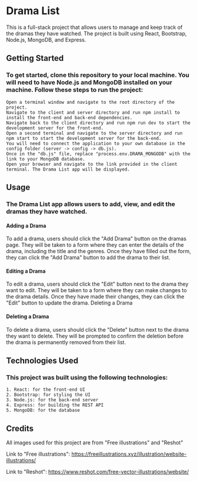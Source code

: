 # Drama List

This is a full-stack project that allows users to manage and keep track of the dramas they have watched. The project is built using React, Bootstrap, Node.js, MongoDB, and Express.

## Getting Started

### To get started, clone this repository to your local machine. You will need to have Node.js and MongoDB installed on your machine. Follow these steps to run the project:

    Open a terminal window and navigate to the root directory of the project.
    Navigate to the client and server directory and run npm install to install the front-end and back-end dependencies.
    Navigate back to the client directory and run npm run dev to start the development server for the front-end.
    Open a second terminal and navigate to the server directory and run npm start to start the development server for the back-end.
    You will need to connect the application to your own database in the config folder (server -> config -> db.js).
    Once in the "db.js" file, replace "process.env.DRAMA_MONGODB" with the link to your MongoDB database.
    Open your browser and navigate to the link provided in the client terminal. The Drama List app will be displayed.

## Usage

### The Drama List app allows users to add, view, and edit the dramas they have watched.

#### Adding a Drama

To add a drama, users should click the "Add Drama" button on the dramas page. They will be taken to a form where they can enter the details of the drama, including the title and the genres. Once they have filled out the form, they can click the "Add Drama" button to add the drama to their list.

#### Editing a Drama

To edit a drama, users should click the "Edit" button next to the drama they want to edit. They will be taken to a form where they can make changes to the drama details. Once they have made their changes, they can click the "Edit" button to update the drama.
Deleting a Drama

#### Deleting a Drama

To delete a drama, users should click the "Delete" button next to the drama they want to delete. They will be prompted to confirm the deletion before the drama is permanently removed from their list.

## Technologies Used

### This project was built using the following technologies:

    1. React: for the front-end UI
    2. Bootstrap: for styling the UI
    3. Node.js: for the back-end server
    4. Express: for building the REST API
    5. MongoDB: for the database

## Credits

All images used for this project are from "Free illustrations" and "Reshot"

Link to "Free illustrations": https://freeillustrations.xyz/illustration/website-illustrations/

Link to "Reshot": https://www.reshot.com/free-vector-illustrations/website/